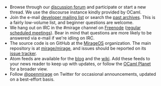 <ul class="small-block-grid-1 medium-block-grid-3 large-block-grid-3">

<li><i class="fa fa-group fa-2x pull-left"> </i> Browse through our <a href="https://discuss.ocaml.org/tags/mirageos">discussion forum</a> and participate or start a new thread.  We use the discourse instance kindly provided by OCaml.</li>

<li><i class="fa fa-envelope fa-2x pull-left"> </i> Join the e-mail <a href="http://lists.xenproject.org/cgi-bin/mailman/listinfo/mirageos-devel">developer mailing list</a> or search the <a href="http://lists.xenproject.org/archives/html/mirageos-devel/">past archives</a>.  This is a fairly low-volume list, and beginner questions are welcome.</li>

<li><i class="fa fa-terminal fa-2x pull-left"> </i> We hang out on IRC in the #mirage channel on <a href="http://freenode.net/">Freenode</a> (<a href="https://github.com/mirage/mirage-www/wiki/Call-Agenda">regular scheduled meetings</a>).  Bear in mind that questions are more likely to be answered via e-mail if we're idling on IRC.</li>

<li><i class="fa fa-github-alt fa-2x pull-left"> </i> The source code is on GitHub at the <a href="https://github.com/mirage">MirageOS</a> organization.  The main repository is at <a href="https://github.com/mirage/mirage">mirage/mirage</a>,  and issues should be reported on its <a href="https://github.com/mirage/mirage/issues">issue tracker</a>.</li>

<li><i class="fa fa-rss fa-2x pull-left"> </i> Atom feeds are available for the <a href="/blog/atom.xml">blog</a> and the <a href="/wiki/atom.xml">wiki</a>.  Add these feeds to your news reader to keep up with updates, or follow the <a href="http://ocaml.org/community/planet.html">OCaml Planet</a> for a broader view.</li>

<li><i class="fa fa-twitter fa-2x pull-left"> </i> Follow <a href="http://twitter.com/openmirage">@openmirage</a> on Twitter for occasional announcements, updated on a best-effort basis.</li>


</ul>

